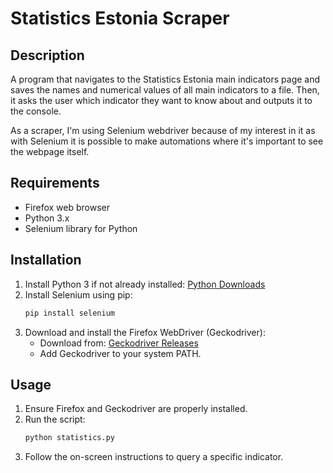 # Statistics Estonia Scraper

## Description
A program that navigates to the Statistics Estonia main indicators page and
saves the names and numerical values of all main indicators to a file. Then, it asks the user
which indicator they want to know about and outputs it to the console.

As a scraper, I'm using Selenium webdriver because of my interest in it as with Selenium it is possible
to make automations where it's important to see the webpage itself.
## Requirements
- Firefox web browser
- Python 3.x
- Selenium library for Python

## Installation
1. Install Python 3 if not already installed: [Python Downloads](https://www.python.org/downloads/)
2. Install Selenium using pip:
   ```sh
   pip install selenium
   ```
3. Download and install the Firefox WebDriver (Geckodriver):
   - Download from: [Geckodriver Releases](https://github.com/mozilla/geckodriver/releases)
   - Add Geckodriver to your system PATH.

## Usage
1. Ensure Firefox and Geckodriver are properly installed.
2. Run the script:
   ```sh
   python statistics.py
   ```
3. Follow the on-screen instructions to query a specific indicator.
